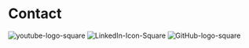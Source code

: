 # Contact

![youtube-logo-square](https://github.com/AbeniDatta/Contact/assets/85713169/d3849f46-2db1-4248-8701-099e2616ee56)
![LinkedIn-Icon-Square](https://github.com/AbeniDatta/Contact/assets/85713169/0ccbdd13-d8e0-4d26-a45b-4156528bfd37)
![GitHub-logo-square](https://github.com/AbeniDatta/Contact/assets/85713169/d09b7bf4-4df2-46e0-8bc9-df3051a0e177)
